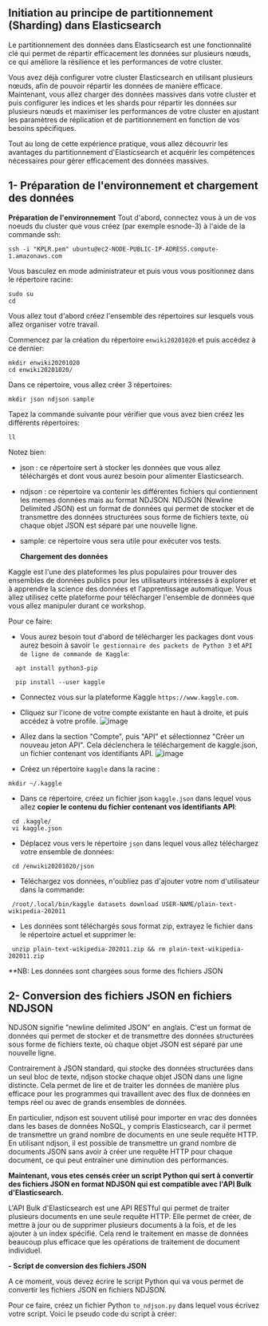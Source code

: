 ## Initiation au principe de partitionnement (Sharding) dans Elasticsearch

Le partitionnement des données dans Elasticsearch est une fonctionnalité clé qui permet de répartir efficacement les données sur plusieurs nœuds, ce qui améliore la résilience et les performances de votre cluster. 

Vous avez déjà configurer votre cluster Elasticsearch en utilisant plusieurs nœuds, afin de pouvoir répartir les données de manière efficace. Maintenant, vous allez charger des données massives dans votre cluster et puis configurer les indices et les shards pour répartir les données sur plusieurs nœuds et maximiser les performances de votre cluster en ajustant les paramètres de réplication et de partitionnement en fonction de vos besoins spécifiques. 

Tout au long de cette expérience pratique, vous allez découvrir les avantages du partitionnement d'Elasticsearch et acquérir les compétences nécessaires pour gérer efficacement des données massives.

## 1- Préparation de l'environnement et chargement des données
  **Préparation de l'environnement**
Tout d'abord, connectez vous à un de vos noeuds du cluster que vous créez (par exemple esnode-3) à l'aide de la commande ssh:
```
ssh -i "KPLR.pem" ubuntu@ec2-NODE-PUBLIC-IP-ADRESS.compute-1.amazonaws.com
```
Vous basculez en mode administrateur et puis vous vous positionnez dans le répertoire racine: 
```
sudo su
cd
```
Vous allez tout d'abord créez l'ensemble des répertoires sur lesquels vous allez organiser votre travail.

Commencez par la création du répertoire `enwiki20201020` et puis accédez à ce dernier:
```
mkdir enwiki20201020
cd enwiki20201020/
```
Dans ce répertoire, vous allez créer 3 répertoires:
```
mkdir json ndjson sample
```
Tapez la commande suivante pour vérifier que vous avez bien créez les différents répertoires:
```
ll
```
Notez bien: 
- json : ce répertoire sert à stocker les données que vous allez téléchargés et dont vous aurez besoin pour alimenter Elasticsearch.
- ndjson : ce répertoire va contenir les différentes fichiers qui contiennent les memes données mais au format NDJSON. NDJSON (Newline Delimited JSON) est un format de données qui permet de stocker et de transmettre des données structurées sous forme de fichiers texte, où chaque objet JSON est séparé par une nouvelle ligne. 
- sample: ce répertoire vous sera utile pour exécuter vos tests.

  **Chargement des données**
  
Kaggle est l'une des plateformes les plus populaires pour trouver des ensembles de données publics pour les utilisateurs intéressés à explorer et à apprendre la science des données et l'apprentissage automatique. Vous allez utilisez cette plateforme pour télécharger l'ensemble de données que vous allez manipuler durant ce workshop.

Pour ce faire:
- Vous aurez besoin tout d'abord de télécharger les packages dont vous aurez besoin à savoir `le gestionnaire des packets de Python 3` et `API de ligne de commande de Kaggle`:
```
  apt install python3-pip
```
```
  pip install --user kaggle
```
- Connectez vous sur la plateforme Kaggle `https://www.kaggle.com`.
- Cliquez sur l'icone de votre compte existante en haut à droite, et puis accédez à votre profile.
![image](https://user-images.githubusercontent.com/123748177/228361517-cb675031-abd6-4e6e-b6f5-2abb7057fb48.png)

 - Allez dans la section "Compte", puis "API" et sélectionnez "Créer un nouveau jeton API". Cela déclenchera le téléchargement de kaggle.json, un fichier contenant vos identifiants API.
![image](https://user-images.githubusercontent.com/123748177/228361783-e2d2df1d-44a0-4de7-9841-294749300ad8.png)

 - Créez un répertoire `kaggle` dans la racine :
 ```
 mkdir ~/.kaggle
 ```
 - Dans ce répertoire, créez un fichier json `kaggle.json` dans lequel vous allez **copier le contenu du fichier contenant vos identifiants API**:
 ```
  cd .kaggle/
  vi kaggle.json
 ```
 - Déplacez vous vers le répertoire `json` dans lequel vous allez téléchargez votre ensemble de données:
 ```
  cd /enwiki20201020/json
 ``` 
 - Téléchargez vos données, n'oubliez pas d'ajouter votre nom d'utilisateur dans la commande: 
 ```
  /root/.local/bin/kaggle datasets download USER-NAME/plain-text-wikipedia-202011
 ```
 - Les données sont téléchargés sous format zip, extrayez le fichier dans le répertoire actuel et supprimer le:
 ```
  unzip plain-text-wikipedia-202011.zip && rm plain-text-wikipedia-202011.zip
 ```
 **NB: Les données sont chargées sous forme des fichiers JSON
 
## 2- Conversion des fichiers JSON en fichiers NDJSON

NDJSON signifie "newline delimited JSON" en anglais. C'est un format de données qui permet de stocker et de transmettre des données structurées sous forme de fichiers texte, où chaque objet JSON est séparé par une nouvelle ligne.

Contrairement à JSON standard, qui stocke des données structurées dans un seul bloc de texte, ndjson stocke chaque objet JSON dans une ligne distincte. Cela permet de lire et de traiter les données de manière plus efficace pour les programmes qui travaillent avec des flux de données en temps réel ou avec de grands ensembles de données.

En particulier, ndjson est souvent utilisé pour importer en vrac des données dans les bases de données NoSQL, y compris Elasticsearch, car il permet de transmettre un grand nombre de documents en une seule requête HTTP. En utilisant ndjson, il est possible de transmettre un grand nombre de documents JSON sans avoir à créer une requête HTTP pour chaque document, ce qui peut entraîner une diminution des performances.

**Maintenant, vous etes censés créer un script Python qui sert à convertir des fichiers JSON en format NDJSON qui est compatible avec l'API Bulk d'Elasticsearch.**

L'API Bulk d'Elasticsearch est une API RESTful qui permet de traiter plusieurs documents en une seule requête HTTP. Elle permet de créer, de mettre à jour ou de supprimer plusieurs documents à la fois, et de les ajouter à un index spécifié. Cela rend le traitement en masse de données beaucoup plus efficace que les opérations de traitement de document individuel.


**- Script de conversion des fichiers JSON**

A ce moment, vous devez écrire le script Python qui va vous permet de convertir les fichiers JSON en fichiers NDJSON.

Pour ce faire, créez un fichier Python `to_ndjson.py` dans lequel vous écrivez votre script. Voici le pseudo code du script à créer:
```

```


